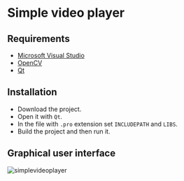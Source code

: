 # Simple video player

## Requirements

* [Microsoft Visual Studio](https://https://www.visualstudio.com/)
* [OpenCV](https://opencv.org/)
* [Qt](https://www.qt.io/)

## Installation

* Download the project.
* Open it with `Qt`.
* In the file with `.pro` extension set `INCLUDEPATH` and `LIBS`.
* Build the project and then run it.

## Graphical user interface

![simplevideoplayer](https://user-images.githubusercontent.com/20202617/32293314-65971f04-bf4b-11e7-94d3-ced53eb8d5cf.png)